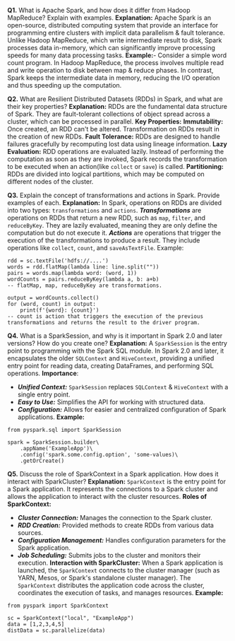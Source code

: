 **Q1.** What is Apache Spark, and how does it differ from Hadoop MapReduce? Explain with examples.
**Explanation:** Apache Spark is an open-source, distributed computing system that provide an interface for programming entire clusters with implicit data parallelism & fault tolerance. Unlike Hadoop MapReduce, which write intermediate result to disk, Spark processes data in-memory, which can significantly improve processing speeds for many data processing tasks.
**Example:**- Consider a simple word count program. In Hadoop MapReduce, the process involves multiple read and write operation to disk between map & reduce phases. In contrast, Spark keeps the intermediate data in memory, reducing the I/O operation and thus speeding up the computation.

**Q2.** What are Resilient Distributed Datasets (RDDs) in Spark, and what are their key properties?
**Explanation:** RDDs are the fundamental data structure of Spark. They are fault-tolerant collections of object spread across a cluster, which can be processed in parallel.
**Key Properties:**
**Immutability:** Once created, an RDD can't be altered. Transformation on RDDs result in the creation of new RDDs.
**Fault Tolerance:** RDDs are designed to handle failures gracefully by recomputing lost data using lineage information.
**Lazy Evaluation:**  RDD operations are evaluated lazily. Instead of performing the computation as soon as they are invoked, Spark records the transformation to be executed when an action(like `collect` or `save`) is called.
**Partitioning:** RDDs are divided into logical partitions, which may be computed on different nodes of the cluster.

**Q3.** Explain the concept of transformations and actions in Spark. Provide examples of each.
**Explanation:** In Spark, operations on RDDs are divided into two types: `transformations` and `actions`.
***Transformations*** are operations on RDDs that return a new RDD, such as `map`, `filter`, and `reduceByKey`. They are lazily evaluated, meaning they are only define the computation but do not execute it.
***Actions*** are operations that trigger the execution of the transformations to produce a result. They include operations like `collect`, `count`, and `saveAsTextFile`.
Example:
```
rdd = sc.textFile('hdfs://....')
words = rdd.flatMap(lambda line: line.split(""))
pairs = words.map(lambda word: (word, 1))
wordCounts = pairs.reduceByKey(lambda a, b: a+b)
-- flatMap, map, reduceByKey are transformations.

output = wordCounts.collect()
for (word, count) in output:
	print(f'{word}: {count}')
-- count is action that triggers the execution of the previous transformations and returns the result to the driver program.
```

**Q4.** What is a SparkSession, and why is it important in Spark 2.0 and later versions? How do you create one?
**Explanation:** A `SparkSession` is the entry point to programming with the Spark SQL module. In Spark 2.0 and later, it encapsulates the older `SQLContext` and `HiveContext`, providing a unified entry point for reading data, creating DataFrames, and performing SQL operations.
**Importance**:
* ***Unified Context:*** `SparkSession` replaces `SQLContext` & `HiveContext` with a single entry point.
* ***Easy to Use:*** Simplifies the API for working with structured data.
* ***Configuration:*** Allows for easier and centralized configuration of Spark applications.
**Example:**
```
from pyspark.sql import SparkSession

spark = SparkSession.builder\
	.appName('ExampleApp')\
	.config('spark.some.config.option', 'some-values)\
	.getOrCreate()
```

**Q5.** Discuss the role of SparkContext in a Spark application. How does it interact with SparkCluster?
**Explanation:** `SparkContext` is the entry point for a Spark application. It represents the connections to a Spark cluster and allows the application to interact with the cluster resources.
**Roles of SparkContext:**
* ***Cluster Connection:*** Manages the connection to the Spark cluster.
* ***RDD Creation:*** Provided methods to create RDDs from various data sources.
* ***Configuration Management:*** Handles configuration parameters for the Spark application.
* ***Job Scheduling:*** Submits jobs to the cluster and monitors their execution.
**Interaction with SparkCluster:**
When a Spark application is launched, the `SparkContext` connects to the cluster manager (such as YARN, Mesos, or Spark's standalone cluster manager). The `SparkContext` distributes the application code across the cluster, coordinates the execution of tasks, and manages resources.
**Example:**
```
from pyspark import SparkContext

sc = SparkContext("local", "ExampleApp")
data = [1,2,3,4,5]
distData = sc.parallelize(data)
```


